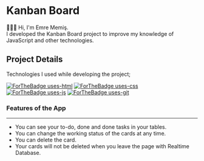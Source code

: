 
# Kanban Board
👨🏻‍💻 Hi, I'm Emre Memiş.  
I developed the Kanban Board project to improve my knowledge of JavaScript and other technologies.
##  **Project Details**  
Technologies I used while developing the project;  
  
[![ForTheBadge uses-html](http://ForTheBadge.com/images/badges/uses-html.svg)](http://ForTheBadge.com) [![ForTheBadge uses-css](http://ForTheBadge.com/images/badges/uses-css.svg)](http://ForTheBadge.com) [![ForTheBadge uses-js](http://ForTheBadge.com/images/badges/uses-js.svg)](http://ForTheBadge.com) [![ForTheBadge uses-git](http://ForTheBadge.com/images/badges/uses-git.svg)](https://GitHub.com/)  
### Features of the App
---
 - You can see your to-do, done and done tasks in your tables.
 - You can change the working status of the cards at any time.
 - You can delete the card.
 - Your cards will not be deleted when you leave the page with Realtime Database.
